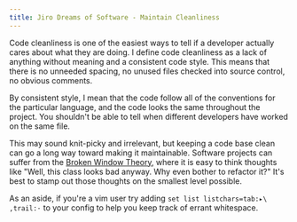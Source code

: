 ```yaml
---
title: Jiro Dreams of Software - Maintain Cleanliness
---
```

Code cleanliness is one of the easiest ways to tell if a developer actually cares about what they are doing. I define code cleanliness as a lack of anything without meaning and a consistent code style. This means that there is no unneeded spacing, no unused files checked into source control, no obvious comments.

By consistent style, I mean that the code follow all of the conventions for the particular language, and the code looks the same throughout the project. You shouldn't be able to tell when different developers have worked on the same file.

This may sound knit-picky and irrelevant, but keeping a code base clean can go a long way toward making it maintainable. Software projects can suffer from the [Broken Window Theory](http://en.wikipedia.org/wiki/Broken_windows_theory), where it is easy to think thoughts like "Well, this class looks bad anyway. Why even bother to refactor it?" It's best to stamp out those thoughts on the smallest level possible.

As an aside, if you're a vim user try adding `set list listchars=tab:▸\ ,trail:·` to your config to help you keep track of errant whitespace.